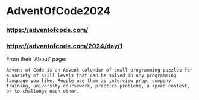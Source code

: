 # AdventOfCode2024
### https://adventofcode.com/
### https://adventofcode.com/2024/day/1
From their 'About' page: 
  
```Advent of Code is an Advent calendar of small programming puzzles for a variety of skill levels that can be solved in any programming language you like. People use them as interview prep, company training, university coursework, practice problems, a speed contest, or to challenge each other.```
